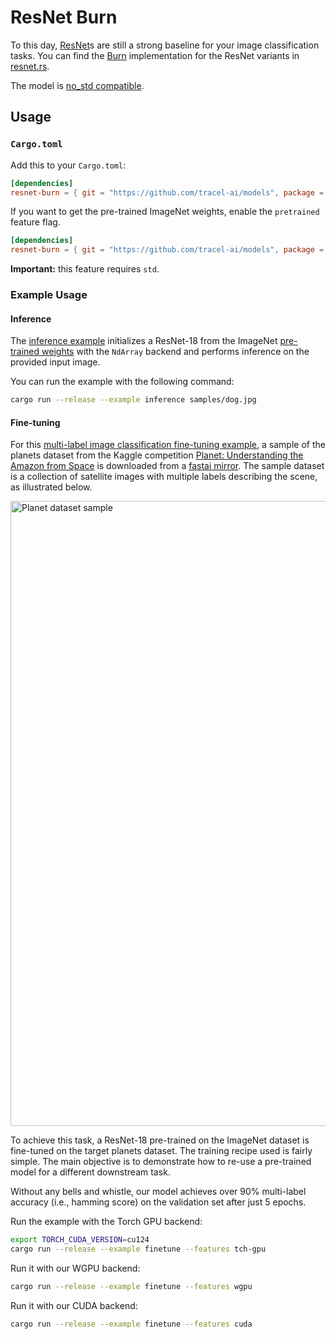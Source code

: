 # ResNet Burn

To this day, [ResNet](https://arxiv.org/abs/1512.03385)s are still a strong baseline for your image
classification tasks. You can find the [Burn](https://github.com/tracel-ai/burn) implementation for
the ResNet variants in [resnet.rs](resnet/src/resnet.rs).

The model is [no_std compatible](https://docs.rust-embedded.org/book/intro/no-std.html).

## Usage

### `Cargo.toml`

Add this to your `Cargo.toml`:

```toml
[dependencies]
resnet-burn = { git = "https://github.com/tracel-ai/models", package = "resnet-burn", default-features = false }
```

If you want to get the pre-trained ImageNet weights, enable the `pretrained` feature flag.

```toml
[dependencies]
resnet-burn = { git = "https://github.com/tracel-ai/models", package = "resnet-burn", features = ["pretrained"] }
```

**Important:** this feature requires `std`.

### Example Usage

#### Inference

The [inference example](examples/inference/examples/inference.rs) initializes a ResNet-18 from the
ImageNet
[pre-trained weights](https://pytorch.org/vision/stable/models/generated/torchvision.models.resnet18.html#torchvision.models.ResNet18_Weights)
with the `NdArray` backend and performs inference on the provided input image.

You can run the example with the following command:

```sh
cargo run --release --example inference samples/dog.jpg
```

#### Fine-tuning

For this [multi-label image classification fine-tuning example](examples/finetune), a sample of the
planets dataset from the Kaggle competition
[Planet: Understanding the Amazon from Space](https://www.kaggle.com/c/planet-understanding-the-amazon-from-space)
is downloaded from a
[fastai mirror](https://github.com/fastai/fastai/blob/master/fastai/data/external.py#L55). The
sample dataset is a collection of satellite images with multiple labels describing the scene, as
illustrated below.

<img src="./samples/dataset.jpg" alt="Planet dataset sample" width="1000"/>

To achieve this task, a ResNet-18 pre-trained on the ImageNet dataset is fine-tuned on the target
planets dataset. The training recipe used is fairly simple. The main objective is to demonstrate how to re-use a
pre-trained model for a different downstream task.

Without any bells and whistle, our model achieves over 90% multi-label accuracy (i.e., hamming
score) on the validation set after just 5 epochs.

Run the example with the Torch GPU backend:

```sh
export TORCH_CUDA_VERSION=cu124
cargo run --release --example finetune --features tch-gpu
```

Run it with our WGPU backend:

```sh
cargo run --release --example finetune --features wgpu
```

Run it with our CUDA backend:

```sh
cargo run --release --example finetune --features cuda
```

